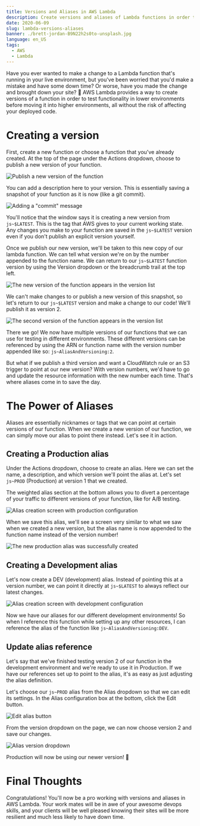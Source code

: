 ```yaml
---
title: Versions and Aliases in AWS Lambda
description: Create versions and aliases of Lambda functions in order to test your changes in different environments or stages without affection your live production code.
date: 2020-06-09
slug: lambda-versions-aliases
banner: ./brett-jordan-B9N22h2s0to-unsplash.jpg
language: en_US
tags:
  - AWS
  - Lambda
---
```


Have you ever wanted to make a change to a Lambda function that's running in your live environment, but you've been worried that you'd make a mistake and have some down time? Or worse, have you made the change and brought down your site? 😬 AWS Lambda provides a way to create versions of a function in order to test functionality in lower environments before moving it into higher environments, all without the risk of affecting your deployed code. 

# Creating a version

First, create a new function or choose a function that you've already created. At the top of the page under the Actions dropdown, choose to publish a new version of your function.

![Publish a new version of the function](publish_new_version.png)

You can add a description here to your version. This is essentially saving a snapshot of your function as it is now (like a git commit). 

![Adding a "commit" message](publish_message.png)

You'll notice that the window says it is creating a new version from `js~$LATEST`. This is the tag that AWS gives to your current working state. Any changes you make to your function are saved in the `js~$LATEST` version even if you don't publish an explicit version yourself.

Once we publish our new version, we'll be taken to this new copy of our lambda function. We can tell what version we're on by the number appended to the function name. We can return to our `js~$LATEST` function version by using the Version dropdown or the breadcrumb trail at the top left.

![The new version of the function appears in the version list](new_version_listed.png)

We can't make changes to or publish a new version of this snapshot, so let's return to our `js~$LATEST` version and make a change to our code! We'll publish it as version 2.

![The second version of the function appears in the version list](2nd_version_listed.png)

There we go! We now have multiple versions of our functions that we can use for testing in different environments. These different versions can be referenced by using the ARN or function name with the version number appended like so: `js~AliasAndVersioning:2`. 

But what if we publish a third version and want a CloudWatch rule or an S3 trigger to point at our new version? With version numbers, we'd have to go and update the resource information with the new number each time. That's where aliases come in to save the day. 

# The Power of Aliases

Aliases are essentially nicknames or tags that we can point at certain versions of our function. When we create a new version of our function, we can simply move our alias to point there instead. Let's see it in action. 

## Creating a Production alias

Under the Actions dropdown, choose to create an alias. Here we can set the name, a description, and which version we'll point the alias at. Let's set `js~PROD` (Production) at version 1 that we created. 

The weighted alias section at the bottom allows you to divert a percentage of your traffic to different versions of your function, like for A/B testing.

![Alias creation screen with production configuration](alias_creation_screen.png)

When we save this alias, we'll see a screen very similar to what we saw when we created a new version, but the alias name is now appended to the function name instead of the version number!

![The new production alias was successfully created](prod_alias.png)

## Creating a Development alias

Let's now create a DEV (development) alias. Instead of pointing this at a version number, we can point it directly at `js~$LATEST` to always reflect our latest changes. 

![Alias creation screen with development configuration](dev_alias_creation.png)

Now we have our aliases for our different development environments! So when I reference this function while setting up any other resources, I can reference the alias of the function like `js~AliasAndVersioning:DEV`.

## Update alias reference

Let's say that we've finished testing version 2 of our function in the development environment and we're ready to use it in Production. If we have our references set up to point to the alias, it's as easy as just adjusting the alias definition.

Let's choose our `js~PROD` alias from the Alias dropdown so that we can edit its settings. In the Alias configuration box at the bottom, click the Edit button.

![Edit alias button](edit_alias_button.png)

From the version dropdown on the page, we can now choose version 2 and save our changes. 

![Alias version dropdown](alias_version_dropdown.png)

Production will now be using our newer version! 🎉

# Final Thoughts

Congratulations! You'll now be a pro working with versions and aliases in AWS Lambda. Your work mates will be in awe of your awesome devops skills, and your clients will be well pleased knowing their sites will be more resilient and much less likely to have down time. 

<!-- Hero photo by Brett Jordan https://unsplash.com/@brett_jordan -->